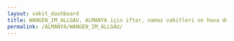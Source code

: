 ```yaml
---
layout: vakit_dashboard
title: WANGEN_IM_ALLGAU, ALMANYA için iftar, namaz vakitleri ve hava durumu - ilçe/eyalet seç
permalink: /ALMANYA/WANGEN_IM_ALLGAU/
---
```


<script type="text/javascript">
  var GLOBAL_COUNTRY = 'ALMANYA';
  var GLOBAL_CITY = 'WANGEN_IM_ALLGAU';
  var GLOBAL_STATE = '';
  var lat = 72;
  var lon = 21;
</script>
